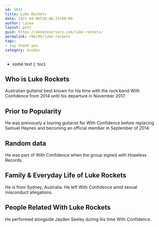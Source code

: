 ```yaml
---
id: 5631
title: Luke Rockets
date: 2021-04-06T20:48:33+00:00
author: Laima
layout: post
guid: https://ukdataservers.com/luke-rockets/
permalink: /04/06/luke-rockets
tags:
- say thank you
category: Guides
---
```


* some text
{: toc}


## Who is Luke Rockets
                  
                  
                  
Australian guitarist best known for his time with the rock band With Confidence from 2014 until his departure in November 2017.
                  
              
            
              
            
                
                
                
## Prior to Popularity
                  
                  
                  
He was previously a touring guitarist for With Confidence before replacing Samuel Haynes and becoming an official member in September of 2014.
                  
              
            
              
            
                
                
                
## Random data
                  
                  
                  
He was part of With Confidence when the group signed with Hopeless Records.
                  
              
            
              
            
                
                
                
## Family & Everyday Life of Luke Rockets
                  
                  
                  
He is from Sydney, Australia. He left With Confidence amid sexual misconduct allegations.
                  
              
            
              
            
                
                
                
## People Related With Luke Rockets
                  
                  
                  
He performed alongside Jayden Seeley during his time With Confidence.
                  
              
            
              
            
                
              
            
              
              
            
            
              
            
          
          
          